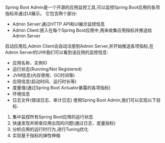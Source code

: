Spring Boot Admin是一个开源的应用监控工具,可以监控Spring Boot应用的各项指标并通过UI展示。
它包含两个部分:
- Admin Server:通过HTTP API和UI展示监控信息
- Admin Client:嵌入在每个Spring Boot应用中,用来收集应用指标并推送给Admin Server

启动应用后,Admin Client会自动注册到Admin Server,并开始推送各项指标,在Admin Server的UI中我们可以看到该应用的监控信息:
- 应用名称、实例ID
- 运行状态(Running/Not Registered)
- JVM信息(内存使用、GC时间等)
- 应用信息(启动时间、运行时长等)
- 度量值(通过Spring Boot Actuator暴露的各项指标)
- 环境信息
- 日志文件(错误日志、审计日志)
  使用Spring Boot Admin,我们可以实现以下目标:
1. 集中监控所有Spring Boot应用的运行状态
2. 快速发现并排查应用出现的问题(通过日志、度量指标)
3. 分析应用的运行时行为,进行Tuning优化
4. 实现基于指标的弹性伸缩